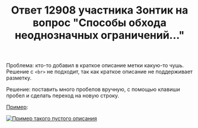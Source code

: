 ﻿---
title: "Ответ 12908 участника Зонтик на вопрос \"Способы обхода неоднозначных ограничений...\""
se.owner.user_id: 532877
se.owner.display_name: "Зонтик"
se.owner.link: "https://ru.meta.stackoverflow.com/users/532877/%d0%97%d0%be%d0%bd%d1%82%d0%b8%d0%ba"
se.answer_id: 12908
se.question_id: 3392
se.post_type: answer
se.is_accepted: False
---
<p>Проблема: кто-то добавил в краткое описание метки какую-то чушь. Решение с <code>&lt;br&gt;</code> не подходит, так как краткое описание не поддерживает разметку.</p>
<p>Решение: поставить много пробелов вручную, с помощью клавиши пробел и сделать переход на новую строку.</p>
<p><a href="https://ru.stackoverflow.com/review/suggested-edits/872172">Пример</a>:</p>
<p><a href="https://i.stack.imgur.com/ensA4.png" rel="nofollow noreferrer"><img src="https://i.stack.imgur.com/ensA4.png" alt="Пример такого пустого описания" /></a></p>
